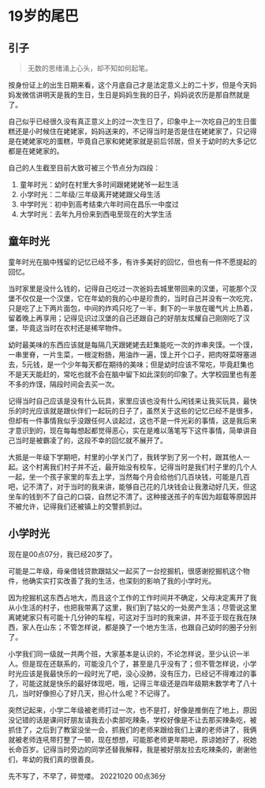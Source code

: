 # 19岁的尾巴

## 引子

> 无数的思绪涌上心头，却不知如何起笔。

按身份证上的出生日期来看，这个月底自己才是法定意义上的二十岁，但是今天妈妈发微信讲明天是我的生日，生日是妈妈生我的日子，妈妈说农历是那自然就是了。

自己似乎已经很久没有真正意义上的过一次生日了，印象中上一次吃自己的生日蛋糕还是小时候住在姥姥家，妈妈送来的，不记得当时是否是住在姥姥家了，只记得是在姥姥家吃的蛋糕，毕竟自己家和姥姥家就是前后邻居，但关于幼时的大多记忆都是在姥姥家的。

自己的人生截至目前大致可被三个节点分为四段：
1. 童年时光：幼时在村里大多时间跟姥姥姥爷一起生活 
2. 小学时光：二年级/三年级离开姥姥跟父母生活
3. 中学时光：初中到高考结束六年时间在昌乐一中度过
4. 大学时光：去年九月份来到西电至现在的大学生活

## 童年时光

童年时光在脑中残留的记忆已经不多，有许多美好的回忆，但也有一件不愿提起的回忆。

当时家里是没什么钱的，记得自己吃过一次爸妈去城里带回来的汉堡，可能那个汉堡不仅仅是一个汉堡，它在年幼的我的心中是珍贵的，当时自己并没有一次吃完，只是吃了上下两片面包，中间的炸鸡只吃了一半，剩下的一半放在暖气片上热着，留着晚上再享用；记得见识过汉堡的自己还跟自己的好朋友炫耀自己刚刚吃了汉堡，毕竟这当时在农村还是稀罕物件。

幼时最美味的东西应该就是每隔几天跟姥姥去赶集能吃一次的炸串夹馍。一个馍，一串里脊，一片生菜，一根淀粉肠，用油炸一遍，馍上开个口子，把肉呀菜呀塞进去，5元钱，是一个少年每天都在期待的美味；但是幼时应该不常吃，毕竟赶集也不是天天能赶的，常吃也就不会在脑中留下如此深刻的印象了。大学校园里也有差不多的炸馍，隔段时间会去买一次。

记得当时自己应该是没有什么玩具，家里应该也没有什么闲钱来让我买玩具，最快乐的时光应该就是跟伙伴们一起玩的日子了，虽然关于这些的记忆已经不是很多，但却有一件事情我似乎没跟任何人谈起过，这也不是一件光彩的事情，这是我后来才意识到的，现在每每想起都觉得恶心，实在是难以落笔写下这件事情，简单讲自己当时是被霸凌了的，这段不幸的回忆就不展开了。

大抵是一年级下学期吧，村里的小学关门了，我转学到了另一个村，跟其他人一起。这个村离我们村子并不近，最开始没有校车，记得当时是我们村子里的几个人一起，坐一个孩子家里的车去上学，当然每个月会给他们几百块钱，可能是几百吧，记不清了，对于当时的我来讲，能够自己花的几块钱会让我激动好几天，但这坐车的钱到不了自己的口袋，自然记不清了。这种接送孩子的车因为超载等原因并不被允许，记得我们还被镇上的交警抓到过。

## 小学时光

现在是00点07分，我已经20岁了。

可能是二年级，母亲借钱贷款跟姑父一起买了一台挖掘机，很感谢挖掘机这个物件，他确实实打实改善了我的生活，也深刻的影响了我的小学时光。

因为挖掘机这东西占地大，而且这个工作的工作时间并不确定，父母决定离开了我从小生活的村子，也把我带离了这里，我们到了姑父的一处房产生活；尽管说这里离姥姥家只有可能十几分钟的车程，可这对于当时的我来讲，并不亚于现在我在陕西，家人在山东；不管怎样说，都是换了一个地方生活，也跟自己幼时的圈子分别了。

小学我们同一级就一共两个班，大家基本是认识的，不论怎样说，至少认识一半人。但是现在还联系的，可能没几个了，甚至是几乎没有了；但不管怎样说，小学时光应该是我最快乐的一段时光了吧，没心没肺，没有压力，已经记不得难过的事了，可能这就是快乐的最好体现吧，哦，记得三年级还是四年级期末数学考了八十几，当时好像担心了好几天，担心什么呢？不记得了。

突然记起来，小学二年级被老师打过一次，也不是打，好像是推倒在了地上，原因没记错的话是课间好朋友请我去小卖部吃辣条，学校好像是不让去那买辣条吃，被抓住了，之后到了教室没坐一会，抓我们的老师来跟给我们上课的老师讲了，我俩就被老师连吼带打整了一顿，现在想想，可能那老师更年期吧，原谅她好了，祝她长命百岁。记得当时旁边的同学还替我解释，我是被好朋友拉去吃辣条的，谢谢他们，年幼的我们真的很善良。

先不写了，不早了，碎觉喽。
20221020 00点36分

